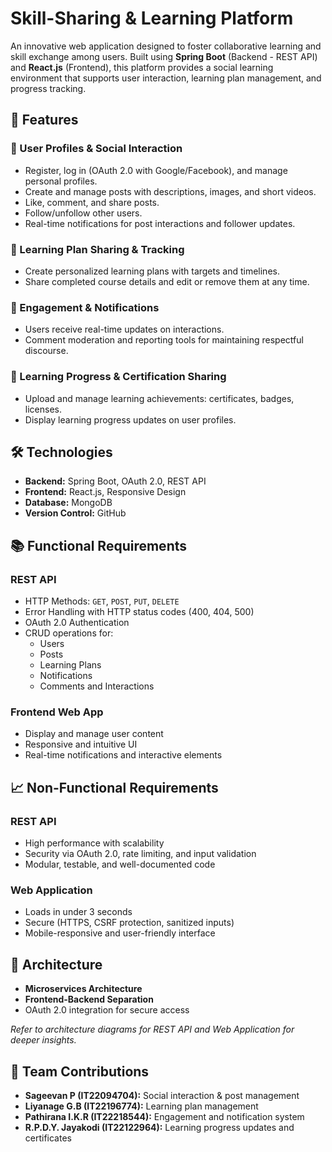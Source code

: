 # Skill-Sharing & Learning Platform

An innovative web application designed to foster collaborative learning and skill exchange among users. Built using **Spring Boot** (Backend - REST API) and **React.js** (Frontend), this platform provides a social learning environment that supports user interaction, learning plan management, and progress tracking.

## 🚀 Features

### 📌 User Profiles & Social Interaction
- Register, log in (OAuth 2.0 with Google/Facebook), and manage personal profiles.
- Create and manage posts with descriptions, images, and short videos.
- Like, comment, and share posts.
- Follow/unfollow other users.
- Real-time notifications for post interactions and follower updates.

### 📌 Learning Plan Sharing & Tracking
- Create personalized learning plans with targets and timelines.
- Share completed course details and edit or remove them at any time.

### 📌 Engagement & Notifications
- Users receive real-time updates on interactions.
- Comment moderation and reporting tools for maintaining respectful discourse.

### 📌 Learning Progress & Certification Sharing
- Upload and manage learning achievements: certificates, badges, licenses.
- Display learning progress updates on user profiles.

## 🛠️ Technologies

- **Backend:** Spring Boot, OAuth 2.0, REST API
- **Frontend:** React.js, Responsive Design
- **Database:** MongoDB
- **Version Control:** GitHub

## 📚 Functional Requirements

### REST API
- HTTP Methods: `GET`, `POST`, `PUT`, `DELETE`
- Error Handling with HTTP status codes (400, 404, 500)
- OAuth 2.0 Authentication
- CRUD operations for:
  - Users
  - Posts
  - Learning Plans
  - Notifications
  - Comments and Interactions

### Frontend Web App
- Display and manage user content
- Responsive and intuitive UI
- Real-time notifications and interactive elements

## 📈 Non-Functional Requirements

### REST API
- High performance with scalability
- Security via OAuth 2.0, rate limiting, and input validation
- Modular, testable, and well-documented code

### Web Application
- Loads in under 3 seconds
- Secure (HTTPS, CSRF protection, sanitized inputs)
- Mobile-responsive and user-friendly interface

## 🧩 Architecture

- **Microservices Architecture**
- **Frontend-Backend Separation**
- OAuth 2.0 integration for secure access

_Refer to architecture diagrams for REST API and Web Application for deeper insights._

## 👥 Team Contributions

- **Sageevan P (IT22094704):** Social interaction & post management
- **Liyanage G.B (IT22196774):** Learning plan management
- **Pathirana I.K.R (IT22218544):** Engagement and notification system
- **R.P.D.Y. Jayakodi (IT22122964):** Learning progress updates and certificates


